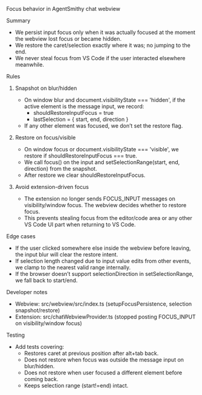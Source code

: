 Focus behavior in AgentSmithy chat webview

Summary

- We persist input focus only when it was actually focused at the moment the webview lost focus or became hidden.
- We restore the caret/selection exactly where it was; no jumping to the end.
- We never steal focus from VS Code if the user interacted elsewhere meanwhile.

Rules

1. Snapshot on blur/hidden
   - On window blur and document.visibilityState === 'hidden', if the active element is the message input, we record:
     - shouldRestoreInputFocus = true
     - lastSelection = { start, end, direction }
   - If any other element was focused, we don’t set the restore flag.

2. Restore on focus/visible
   - On window focus or document.visibilityState === 'visible', we restore if shouldRestoreInputFocus === true.
   - We call focus() on the input and setSelectionRange(start, end, direction) from the snapshot.
   - After restore we clear shouldRestoreInputFocus.

3. Avoid extension-driven focus
   - The extension no longer sends FOCUS_INPUT messages on visibility/window focus. The webview decides whether to restore focus.
   - This prevents stealing focus from the editor/code area or any other VS Code UI part when returning to VS Code.

Edge cases

- If the user clicked somewhere else inside the webview before leaving, the input blur will clear the restore intent.
- If selection length changed due to input value edits from other events, we clamp to the nearest valid range internally.
- If the browser doesn’t support selectionDirection in setSelectionRange, we fall back to start/end.

Developer notes

- Webview: src/webview/src/index.ts (setupFocusPersistence, selection snapshot/restore)
- Extension: src/chatWebviewProvider.ts (stopped posting FOCUS_INPUT on visibility/window focus)

Testing

- Add tests covering:
  - Restores caret at previous position after alt+tab back.
  - Does not restore when focus was outside the message input on blur/hidden.
  - Does not restore when user focused a different element before coming back.
  - Keeps selection range (start!=end) intact.
